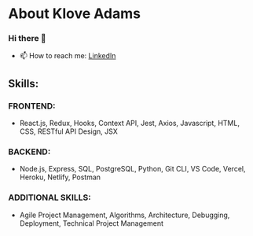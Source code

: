 # About Klove Adams
### Hi there 👋
<!---
Klove-A/Klove-A is a ✨ special ✨ repository because its `README.md` (this file) appears on your GitHub profile.
You can click the Preview link to take a look at your changes.
--->

<!-- Here are some ideas to get you started:
- 🌱 I’m currently learning ...
- 👯 I’m looking to collaborate on ...
- 🤔 I’m looking for help with ...
- 😄 Pronouns: ...
- 💬 Ask me about ...
- 📫 How to reach me: ...
- ⚡ Fun fact: ... -->

<!-- - 🔭 I’m currently working on ... [Human Rights First - Document DB](https://) -->
<!-- - 💬 Ask me about coding and I may never shut up. LOL -->
- 📫 How to reach me: [LinkedIn](https://www.linkedin.com/in/klove-adams/)
<!-- - 😄 [See My PORTFOLIO](https://mansfield-port-v3.netlify.app/) -->
<!-- - ⚡ Fun fact: ... -->

## Skills:
### FRONTEND: 
- React.js, Redux, Hooks, Context API, Jest, Axios, Javascript, HTML, CSS, RESTful API Design, JSX
### BACKEND:
- Node.js, Express, SQL, PostgreSQL, Python, Git CLI, VS Code, Vercel, Heroku, Netlify, Postman
### ADDITIONAL SKILLS:
- Agile Project Management, Algorithms, Architecture, Debugging, Deployment, Technical Project Management


